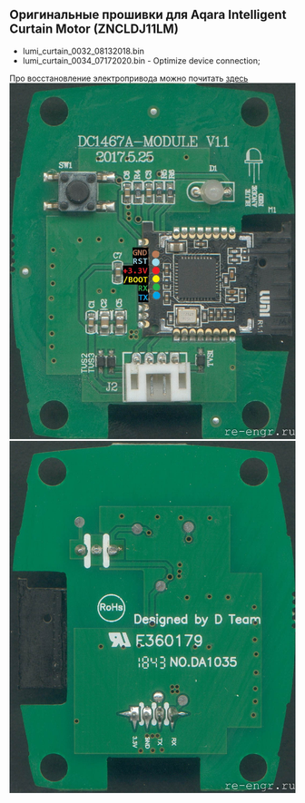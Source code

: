## Оригинальные прошивки для Aqara Intelligent Curtain Motor (ZNCLDJ11LM)
 * lumi_curtain_0032_08132018.bin
 * lumi_curtain_0034_07172020.bin - Optimize device connection;
 
 Про восстановление электропривода можно почитать [здесь](https://re-engr.ru/aqara_curtain/)
![Pins_0](aqara_curtain_top.jpg)
![Pins_1](aqara_curtain_bot.jpg)
